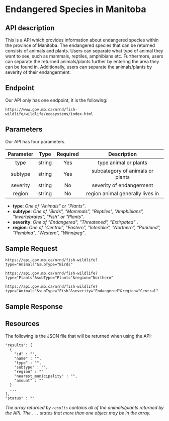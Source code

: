 # Endangered Species in Manitoba
## API description

This is a API which provides information about endangered species within the province of Manitoba. The endangered species that can be returned consists of animals and plants. Users can separate what type of animal they want to see, such as mammals, reptiles, amphibians etc. Furthermore, users can separate the returned animals/plants further by entering the area they can be found in. Additionally, users can separate the animals/plants by severity of their endangerment.

## Endpoint

Our API only has one endpoint, it is the following:

`https://www.gov.mb.ca/nrnd/fish-wildlife/wildlife/ecosystems/index.html`

## Parameters

Our API has four parameters.

| Parameter  | Type    | Required | Description |
| :-------:  | :--:    | :------: | :---------: |
| type       | string  | Yes      | type animal or plants |
| subtype    | string  | Yes      | subcategory of animals or plants|
| severity   | string  | No       | severity of endangerment |
| region     | string  | No       | region animal generally lives in |

- **type**: *One of "Animals" or "Plants"*.
- **subtype**: *One of "Birds", "Mammals", "Reptiles", "Amphibians", "Invertebrates", "Fish" or "Plants"*.
- **severity**: *One of "Endangered", "Threatened", "Extirpated"* .
- **region**: *One of "Central", "Eastern", "Interlake", "Northern", "Parkland", "Pembina", "Western", "Winnipeg"*.

## Sample Request

`https://api.gov.mb.ca/nrnd/fish-wildlife?type="Animals"&subType="Birds"`

`https://api.gov.mb.ca/nrnd/fish-wildlife?type="Plants"&subType="Plants"&region="Northern"`

`https://api.gov.mb.ca/nrnd/fish-wildlife?type="Animals"&subType="Fish"&severity="Endangered"&region="Central"`

## Sample Response

## Resources
The following is the JSON file that will be returned when using the API:

```
"results": [
  {
    "id" : "",
    "name" : "",
    "type" : "",
    "subtype" : "",
    "region" : ""
    "nearest_municipality" : "",
    "amount" : ""
  }
  ...
],
"status" : ""
```

_The array returned by `results` contains all of the animals/plants returned by the API._
_The `...` states that more than one object may be in the array._
